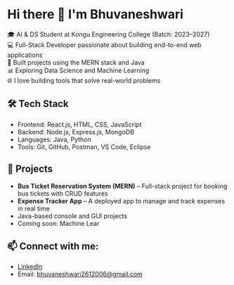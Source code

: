 # Hi there 👋 I'm Bhuvaneshwari

🎓 AI & DS Student at Kongu Engineering College (Batch: 2023–2027)  
💻 Full-Stack Developer passionate about building end-to-end web applications  
🚀 Built projects using the MERN stack and Java  
📊 Exploring Data Science and Machine Learning  
🌐 I love building tools that solve real-world problems

## 🛠️ Tech Stack
- Frontend: React.js, HTML, CSS, JavaScript  
- Backend: Node.js, Express.js, MongoDB  
- Languages: Java, Python  
- Tools: Git, GitHub, Postman, VS Code, Eclipse  

## 📌 Projects
- **Bus Ticket Reservation System (MERN)** – Full-stack project for booking bus tickets with CRUD features  
- **Expense Tracker App** – A deployed app to manage and track expenses in real time  
- Java-based console and GUI projects  
- Coming soon: Machine Lear

## 📫 Connect with me:
- [LinkedIn]([https://www.linkedin.com/in/your-link](https://www.linkedin.com/in/bhuvaneshwari-m-a295792a6/))  
- Email: bhuvaneshwari2612006@gmail.com

